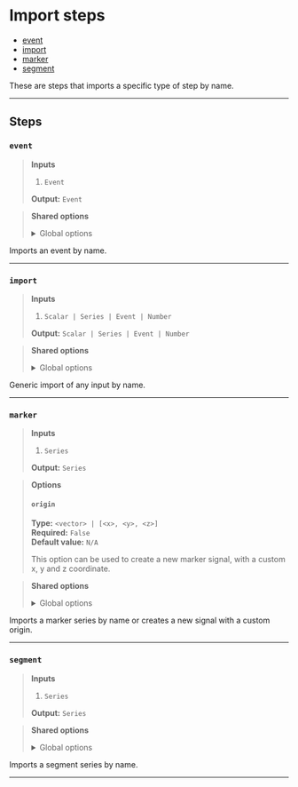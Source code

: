 # Import steps

- [event](#%60event%60)
- [import](#%60import%60)
- [marker](#%60marker%60)
- [segment](#%60segment%60)

These are steps that imports a specific type of step by name.


---

## Steps

### `event`

> **Inputs**
>
> 1. `Event`
>
> **Output:** `Event`


> **Shared options**
>
> <details><summary>Global options</summary>
> 
> The following options are available globally on all steps.
>
> * [export](./index.md#%60export%60)
> * [output](./index.md#%60output%60)
> * [set](./index.md#%60set%60)
> * [space](./index.md#%60space%60)
>
>
></details>
>


Imports an event by name.

---

### `import`

> **Inputs**
>
> 1. `Scalar | Series | Event | Number`
>
> **Output:** `Scalar | Series | Event | Number`


> **Shared options**
>
> <details><summary>Global options</summary>
> 
> The following options are available globally on all steps.
>
> * [export](./index.md#%60export%60)
> * [output](./index.md#%60output%60)
> * [set](./index.md#%60set%60)
> * [space](./index.md#%60space%60)
>
>
></details>
>


Generic import of any input by name.

---

### `marker`

> **Inputs**
>
> 1. `Series`
>
> **Output:** `Series`

> **Options**
>
> #### `origin`
>
> **Type:** `<vector> | [<x>, <y>, <z>]`  
> **Required:** `False`  
> **Default value:** `N/A`  
>
> This option can be used to create a new marker signal, 
> with a custom x, y and z coordinate.

>

> **Shared options**
>
> <details><summary>Global options</summary>
> 
> The following options are available globally on all steps.
>
> * [export](./index.md#%60export%60)
> * [output](./index.md#%60output%60)
> * [set](./index.md#%60set%60)
> * [space](./index.md#%60space%60)
>
>
></details>
>


Imports a marker series by name or creates a new signal 
with a custom origin.

---

### `segment`

> **Inputs**
>
> 1. `Series`
>
> **Output:** `Series`


> **Shared options**
>
> <details><summary>Global options</summary>
> 
> The following options are available globally on all steps.
>
> * [export](./index.md#%60export%60)
> * [output](./index.md#%60output%60)
> * [set](./index.md#%60set%60)
> * [space](./index.md#%60space%60)
>
>
></details>
>


Imports a segment series by name.

---

